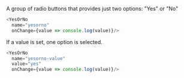 A group of radio buttons that provides just two options: "Yes" or "No"

```js
<YesOrNo
  name="yesorno" 
  onChange={value => console.log(value)}/>
```

If a value is set, one option is selected.

```js
<YesOrNo
  name="yesorno-value" 
  value="yes"
  onChange={value => console.log(value)}/>
```

